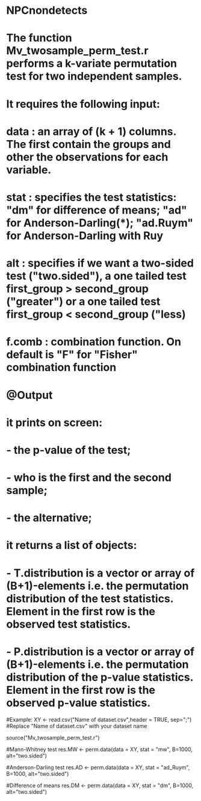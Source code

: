 # NPCnondetects
# The function Mv_twosample_perm_test.r performs a k-variate permutation test for two independent samples.
# It requires the following input:

# data : an array of (k + 1) columns. The first contain the groups and other the observations for each variable.
# stat : specifies the test statistics: "dm" for difference of means; "ad" for Anderson-Darling(*); "ad.Ruym" for Anderson-Darling with Ruy
# alt :  specifies if we want a two-sided test ("two.sided"), a one tailed test first_group > second_group ("greater") or a one tailed test first_group < second_group ("less)
# f.comb : combination function. On default is "F" for "Fisher" combination function

# @Output
# it prints on screen:
#  - the p-value of the test;
#  - who is the first and the second sample;
#  - the alternative;
# it returns a list of objects: 
#  - T.distribution is a vector or array of (B+1)-elements i.e. the permutation distribution of the test statistics. Element in the first row is the observed test statistics. 
#  - P.distribution is a vector or array of (B+1)-elements i.e. the permutation distribution of the p-value statistics. Element in the first row is the observed p-value statistics.

#Example:
XY <- read.csv("Name of dataset.csv",header = TRUE, sep=";") #Replace "Name of dataset.csv" with your dataset name

source("Mv_twosample_perm_test.r")

#Mann-Whitney test
res.MW <- perm.data(data = XY, stat = "mw", B=1000, alt="two.sided")

#Anderson-Darling test
res.AD <- perm.data(data = XY, stat = "ad_Ruym", B=1000, alt="two.sided")

#Difference of means
res.DM <- perm.data(data = XY, stat = "dm", B=1000, alt="two.sided")

